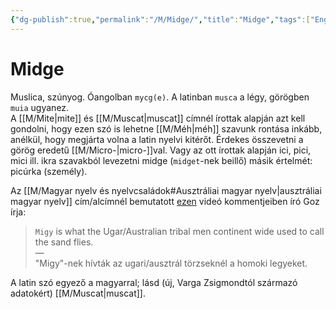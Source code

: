 ```yaml
---
{"dg-publish":true,"permalink":"/M/Midge/","title":"Midge","tags":["Englishtexttranslated"],"created":"2023-10-21T04:26","updated":"2024-04-18T03:26"}
---
```



# Midge

Muslica, szúnyog. Óangolban `mycg(e)`. A latinban `musca` a légy, görögben `muia` ugyanez.  
A [[M/Mite\|mite]] és [[M/Muscat\|muscat]] címnél írottak alapján azt kell gondolni, hogy ezen szó is lehetne [[M/Méh\|méh]] szavunk rontása inkább, anélkül, hogy megjárta volna a latin nyelvi kitérőt. Érdekes összevetni a görög eredetű [[M/Micro-\|micro-]]val. Vagy az ott írottak alapján ici, pici, mici ill. ikra szavakból levezetni midge (`midget`-nek beillő) másik értelmét: picúrka (személy).  

Az [[M/Magyar nyelv és nyelvcsaládok#Ausztráliai magyar nyelv\|ausztráliai magyar nyelv]] cím/alcímnél bemutatott [ezen](https://youtu.be/EnJ_qFgkdZ8) videó kommentjeiben író Goz írja:  
> `Migy` is what the Ugar/Australian tribal men continent wide used to call the sand flies.  
> —  
> "Migy"-nek hívták az ugari/ausztrál törzseknél a homoki legyeket.  

A latin szó egyező a magyarral; lásd (új, Varga Zsigmondtól származó adatokért) [[M/Muscat\|muscat]].  